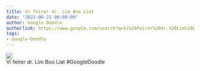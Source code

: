```yaml
---
title: Vi feirer dr. Lim Boo Liat
date: "2022-06-21 00:00:00"
author: Google Doodle
authorlink: https://www.google.com/search?q=Vi%20feirer%20dr.%20Lim%20Boo%20Liat
tags:
- Google-Doodle
---
```

<img src="https://www.google.com/logos/doodles/2022/celebrating-dr-lim-boo-liat-6753651837109354.2-l.png" referrerpolicy="no-referrer"><br>Vi feirer dr. Lim Boo Liat #GoogleDoodle